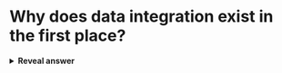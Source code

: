 # Why does data integration exist in the first place?
<details>
<summary><b>Reveal answer</b></summary>
Data sources and often disparate and siloed<br>
</details>
